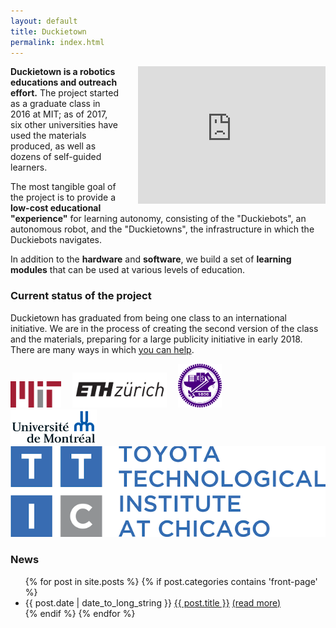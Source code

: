 ```yaml
---
layout: default
title: Duckietown
permalink: index.html
---
```



<div style='float: right; text-align: left; margin-left: 2em'>
    <iframe width="300" height="220" src="https://www.youtube.com/embed/-TwocCeJUe8" frameborder="0" allowfullscreen>
        <!-- -->
    </iframe>
</div>


**Duckietown is a robotics educations and outreach effort.**
The project started as a graduate class in 2016 at MIT; as of 2017, six other universities have used the materials produced,
as well as dozens of self-guided learners.

The most tangible goal of the project is to provide a **low-cost
educational "experience"** for learning autonomy, consisting of the
"Duckiebots", an autonomous robot, and the "Duckietowns", the
infrastructure in which the Duckiebots navigates.

In addition to the **hardware** and **software**, we build a
set of **learning modules** that can be used at various levels
of education.


### Current status of the project

Duckietown has graduated from being one class to an international initiative.
We are in the process of creating the second version of the class and the
materials, preparing for a large publicity initiative in early 2018. There are
many ways in which [you can help](help.html).

<!--
<p class='more-information'>For more information, see the <a href="http://book.duckietown.org/master/duckiebook/what_is_duckietown.html#sec:what-is-duckietown">section <em>What is Duckietown?</em></a> in the Duckietown book.</p> -->

<div id='logos'>
    <img id='mit' src='media/logos/800px-MIT_logo.svg.png'/>
    <img id='eth' src='media/logos/eth_logo_kurz_pos-cropped.png'/>
    <img id='nctu' src='media/logos/1200px-NCTU_emblem.svg.png'/>
    <img id='udem' src='media/logos/1280px-Universite_de_Montreal_logo.svg.png'/>
    <img id='ttic' src='media/logos/ttic-new.png'/>
</div>

<style>
#logos img {  width: auto; margin-right: 1em;}

img#eth { height: 4em; }
img#udem { height: 4em; }
img#mit { height: 3em; }
img#nctu { height: 5em; }
img#tti { height: 5em; }

</style>

### News

<ul id='news'>
  {% for post in site.posts %}
  {% if post.categories contains 'front-page' %}
    <li>
    {{ post.date | date_to_long_string }}
      <a href="{{ post.url }}">{{ post.title }}</a>
      <!-- {{ post.excerpt | remove: '<p>' | remove: '</p>' }} -->
      <a href="{{ post.url }}">(read more)</a>
    </li>
  {% endif %}
  {% endfor %}
</ul>

<style>
#news li p { display: inline; }
</style>
